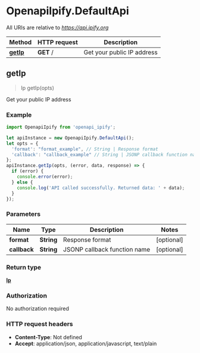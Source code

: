 # OpenapiIpify.DefaultApi

All URIs are relative to *https://api.ipify.org*

Method | HTTP request | Description
------------- | ------------- | -------------
[**getIp**](DefaultApi.md#getIp) | **GET** / | Get your public IP address



## getIp

> Ip getIp(opts)

Get your public IP address

### Example

```javascript
import OpenapiIpify from 'openapi_ipify';

let apiInstance = new OpenapiIpify.DefaultApi();
let opts = {
  'format': "format_example", // String | Response format
  'callback': "callback_example" // String | JSONP callback function name
};
apiInstance.getIp(opts, (error, data, response) => {
  if (error) {
    console.error(error);
  } else {
    console.log('API called successfully. Returned data: ' + data);
  }
});
```

### Parameters


Name | Type | Description  | Notes
------------- | ------------- | ------------- | -------------
 **format** | **String**| Response format | [optional] 
 **callback** | **String**| JSONP callback function name | [optional] 

### Return type

[**Ip**](Ip.md)

### Authorization

No authorization required

### HTTP request headers

- **Content-Type**: Not defined
- **Accept**: application/json, application/javascript, text/plain

